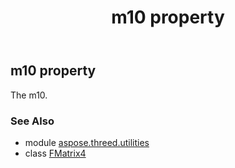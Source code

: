 ﻿---
title: m10 property
second_title: Aspose.3D for Python via .NET API References
description: 
type: docs
weight: 110
url: /python-net/aspose.threed.utilities/fmatrix4/m10/
is_root: false
---

## m10 property


The m10.

### See Also
* module [aspose.threed.utilities](../../)
* class [FMatrix4](/3d/python-net/aspose.threed.utilities/fmatrix4)
